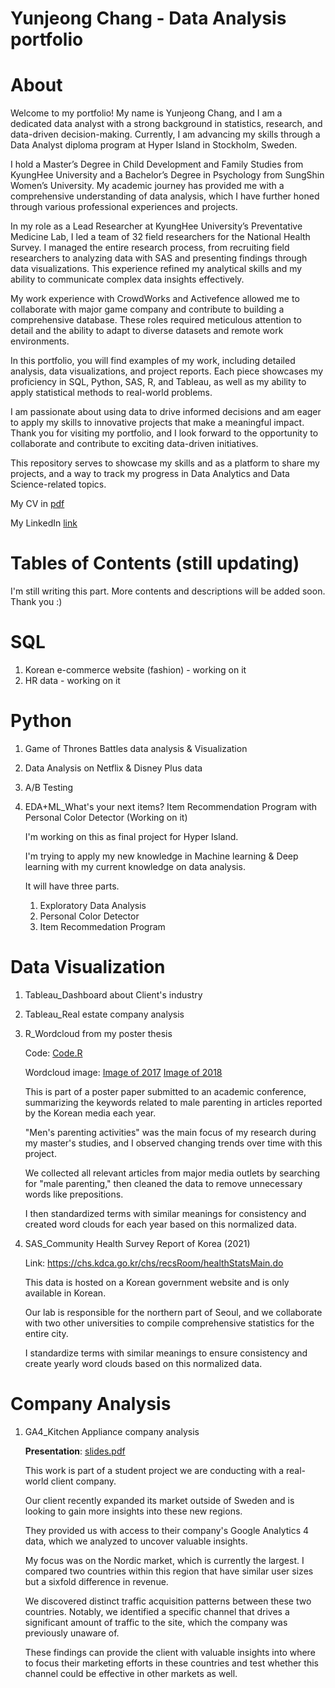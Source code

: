 # Yunjeong Chang - Data Analysis portfolio

# **About**
Welcome to my portfolio! My name is Yunjeong Chang, and I am a dedicated data analyst with a strong background in statistics, research, and data-driven decision-making. Currently, I am advancing my skills through a Data Analyst diploma program at Hyper Island in Stockholm, Sweden.

I hold a Master’s Degree in Child Development and Family Studies from KyungHee University and a Bachelor’s Degree in Psychology from SungShin Women’s University. My academic journey has provided me with a comprehensive understanding of data analysis, which I have further honed through various professional experiences and projects.

In my role as a Lead Researcher at KyungHee University’s Preventative Medicine Lab, I led a team of 32 field researchers for the National Health Survey. I managed the entire research process, from recruiting field researchers to analyzing data with SAS and presenting findings through data visualizations. This experience refined my analytical skills and my ability to communicate complex data insights effectively.

My work experience with CrowdWorks and Activefence allowed me to collaborate with major game company and contribute to building a comprehensive database. These roles required meticulous attention to detail and the ability to adapt to diverse datasets and remote work environments.

In this portfolio, you will find examples of my work, including detailed analysis, data visualizations, and project reports. Each piece showcases my proficiency in SQL, Python, SAS, R, and Tableau, as well as my ability to apply statistical methods to real-world problems.

I am passionate about using data to drive informed decisions and am eager to apply my skills to innovative projects that make a meaningful impact. Thank you for visiting my portfolio, and I look forward to the opportunity to collaborate and contribute to exciting data-driven initiatives.

This repository serves to showcase my skills and as a platform to share my projects, and a way to track my progress in Data Analytics and Data Science-related topics.

My CV in [pdf](https://github.com/zlal12/data_analysis_portfolio/blob/main/CV_Yunjeong%20Chang_updated%2025.04.24.pdf)

My LinkedIn [link](www.linkedin.com/in/yunjeong-chang-a1ab69242)

# Tables of Contents (still updating)
I'm still writing this part. More contents and descriptions will be added soon. Thank you :)



# **SQL**
1. Korean e-commerce website (fashion) - working on it
2. HR data - working on it




# **Python**
1. Game of Thrones Battles data analysis & Visualization
2. Data Analysis on Netflix & Disney Plus data
3. A/B Testing
4. EDA+ML_What's your next items? Item Recommendation Program with Personal Color Detector (Working on it)

   I'm working on this as final project for Hyper Island.

   I'm trying to apply my new knowledge in Machine learning & Deep learning with my current knowledge on data analysis.

   It will have three parts.
   1) Exploratory Data Analysis
   2) Personal Color Detector
   3) Item Recommedation Program




# **Data Visualization**
1. Tableau_Dashboard about Client's industry
2. Tableau_Real estate company analysis
3. R_Wordcloud from my poster thesis

   Code: [Code.R](https://github.com/zlal12/data_analysis_portfolio/blob/main/Data%20Visualization/R_Wordcloud%20coding.R)

   Wordcloud image: [Image of 2017](https://github.com/zlal12/data_analysis_portfolio/blob/main/Data%20Visualization/Word%20cloud%20from%202017.JPG)
   [Image of 2018](https://github.com/zlal12/data_analysis_portfolio/blob/main/Data%20Visualization/Word%20cloud%20from%202018.JPG)

   This is part of a poster paper submitted to an academic conference, summarizing the keywords related to male parenting in articles reported by the Korean media each year.

   "Men's parenting activities" was the main focus of my research during my master's studies, and I observed changing trends over time with this project.

   We collected all relevant articles from major media outlets by searching for "male parenting," then cleaned the data to remove unnecessary words like prepositions.

   I then standardized terms with similar meanings for consistency and created word clouds for each year based on this normalized data.


   
5. SAS_Community Health Survey Report of Korea (2021)
   
   Link: https://chs.kdca.go.kr/chs/recsRoom/healthStatsMain.do

   This data is hosted on a Korean government website and is only available in Korean.

   Our lab is responsible for the northern part of Seoul, and we collaborate with two other universities to compile comprehensive statistics for the entire city.

   I standardize terms with similar meanings to ensure consistency and create yearly word clouds based on this normalized data.


# **Company Analysis**
1. GA4_Kitchen Appliance company analysis

   **Presentation**: [slides.pdf](https://github.com/zlal12/data_analysis_portfolio/blob/main/Company%20Analysis/GA4_Kitchen%20appliance%20company%20analysis.pdf)

   This work is part of a student project we are conducting with a real-world client company.

   Our client recently expanded its market outside of Sweden and is looking to gain more insights into these new regions.

   They provided us with access to their company's Google Analytics 4 data, which we analyzed to uncover valuable insights.

   My focus was on the Nordic market, which is currently the largest. I compared two countries within this region that have similar user sizes but a sixfold difference in revenue.

   We discovered distinct traffic acquisition patterns between these two countries. Notably, we identified a specific channel that drives a significant amount of traffic to the site, which the company was previously unaware of.

   These findings can provide the client with valuable insights into where to focus their marketing efforts in these countries and test whether this channel could be effective in other markets as well.
